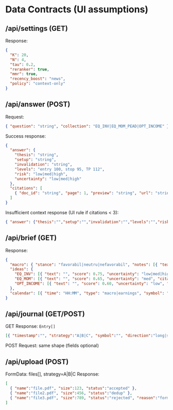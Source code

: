 # Data Contracts (UI assumptions)

## /api/settings (GET)
Response:
```json
{
  "K": 20,
  "N": 4,
  "tau": 0.2,
  "reranker": true,
  "mmr": true,
  "recency_boost": "news",
  "policy": "context-only"
}
```

## /api/answer (POST)
Request:
```json
{ "question": "string", "collection": "EQ_INV|EQ_MOM_PEAD|OPT_INCOME" }
```
Success response:
```json
{
  "answer": {
    "thesis": "string",
    "setup": "string",
    "invalidation": "string",
    "levels": "entry 100, stop 95, TP 112",
    "risk": "low|med|high",
    "uncertainty": "low|med|high"
  },
  "citations": [
    { "doc_id": "string", "page": 1, "preview": "string", "url": "string" }
  ]
}
```
Insufficient context response (UI rule if citations < 3):
```json
{ "answer": {"thesis":"","setup":"","invalidation":"","levels":"","risk":"—","uncertainty":"—"}, "citations": [] }
```

## /api/brief (GET)
Response:
```json
{
  "macro": { "stance": "favorabil|neutru|nefavorabil", "notes": [{ "text": "", "citation": {"url": ""} }] },
  "ideas": {
    "EQ_INV": [{ "text": "", "score": 0.75, "uncertainty": "low|med|high", "citations": [{"url": ""}] }],
    "EQ_MOM": [{ "text": "", "score": 0.65, "uncertainty": "med", "citations": [{"url": ""}] }],
    "OPT_INCOME": [{ "text": "", "score": 0.60, "uncertainty": "low", "citations": [{"url": ""}] }]
  },
  "calendar": [{ "time": "HH:MM", "type": "macro|earnings", "symbol": "AAPL", "title": "" }]
}
```

## /api/journal (GET/POST)
GET Response: `Entry[]`
```json
[{ "timestamp":"", "strategy":"A|B|C", "symbol":"", "direction":"long|short", "entry":0, "size":0, "stop":0, "tp":0, "rationale":"", "tags":"", "status":"open|closed", "rr":1.2, "pnl":0, "answer_id":"optional" }]
```
POST Request: same shape (fields optional)

## /api/upload (POST)
FormData: files[], strategy=A|B|C
Response:
```json
[
  { "name":"file.pdf", "size":123, "status":"accepted" },
  { "name":"file2.pdf", "size":456, "status":"dedup" },
  { "name":"file3.pdf", "size":789, "status":"rejected", "reason":"format neacceptat" }
]
```


